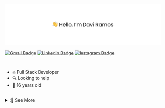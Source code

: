 <img src="banner.png" alt="👋 Hi there! I'm (Raymo(111|nd Li)|https://raymond.li)"/>

<p>
  
[![Gmail Badge](https://img.shields.io/badge/Contact-D14836?style=for-the-badge&logo=gmail&logoColor=white)](mailto:contact@davirds.dev)
[![Linkedin Badge](https://img.shields.io/badge/LinkedIn-0077B5?style=for-the-badge&logo=linkedin&logoColor=white)](https://linkedin.com/in/daviramosds)
[![Instagram Badge](https://img.shields.io/badge/Instagram-E4405F?style=for-the-badge&logo=instagram&logoColor=white)](https://www.instagram.com/davirds.dev/)

</p>

<br/>

- 🔥 Full Stack Developer
- 🔍 Looking to help
- 📅 16 years old

<br/>

 <details>
  <summary>:📕 See More</summary>
 
 <table>
  <td width="60%">
    <img
      src="https://github-readme-stats.vercel.app/api?username=daviramosds&show_icons=true&theme=dark&hide_border=true"
         height="175px"
    />
    <img
      src="https://github-readme-streak-stats.herokuapp.com?user=daviramosds&theme=dark&hide_border=true"
         height="175px"
    />
  </td>
  <td>
    <img
      src="https://github-readme-stats.vercel.app/api/top-langs/?username=daviramosds&hide_border=true&theme=dark"
         width="330px"
    />
  </td>
</table>

</details>
